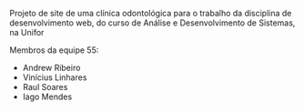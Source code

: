 Projeto de site de uma clínica odontológica para o trabalho da disciplina de desenvolvimento web, do curso de Análise e Desenvolvimento de Sistemas, na Unifor

Membros da equipe 55:

- Andrew Ribeiro
- Vinícius Linhares
- Raul Soares
- Iago Mendes
